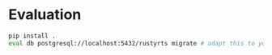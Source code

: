 # Evaluation


```bash
pip install .
eval db postgresql://localhost:5432/rustyrts migrate # adapt this to your db connection
```